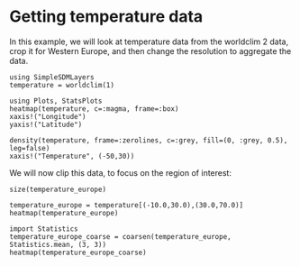 # Getting temperature data

In this example, we will look at temperature data from the worldclim 2 data,
crop it for Western Europe, and then change the resolution to aggregate the
data.

```@example temp
using SimpleSDMLayers
temperature = worldclim(1)
```

```@example temp
using Plots, StatsPlots
heatmap(temperature, c=:magma, frame=:box)
xaxis!("Longitude")
yaxis!("Latitude")
```

```@example temp
density(temperature, frame=:zerolines, c=:grey, fill=(0, :grey, 0.5), leg=false)
xaxis!("Temperature", (-50,30))

```

We will now clip this data, to focus on the region of interest:

```@example temp
size(temperature_europe)
```

```@example temp
temperature_europe = temperature[(-10.0,30.0),(30.0,70.0)]
heatmap(temperature_europe)
```

```@example temp
import Statistics
temperature_europe_coarse = coarsen(temperature_europe, Statistics.mean, (3, 3))
heatmap(temperature_europe_coarse)
```
